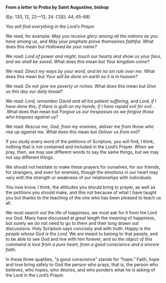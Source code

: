 

**From a letter to Proba by Saint Augustine, bishop**

(Ep. 130, 12, 22—13, 24: CSEL 44, 65-68)

_You will find everything in the Lord’s Prayer_

We read, for example: _May you receive glory among all the nations as you have among us,_ and _May your prophets prove themselves faithful._ What does this mean but _Hallowed be your name?_

We read: _Lord of power and might, touch our hearts and show us your face, and we shall be saved._ What does this mean but _Your kingdom come?_

We read: _Direct my ways by your word, and let no sin rule over me._ What does this mean but _Your will be done on earth as it is in heaven?_

We read: _Do not give me poverty or riches._ What does this mean but _Give us this day our daily bread?_

We read: _Lord, remember David and all his patient suffering,_ and _Lord, if I have done this, if there is guilt on my hands, if I have repaid evil for evil_. . .What does that mean but _Forgive us our trespasses as we forgive those who trespass against us?_

We read: _Rescue me, God, from my enemies, deliver me from those who rise up against me._ What does this mean but _Deliver us from evil?_

If you study every word of the petitions of Scripture, you will find, I think, nothing that is not contained and included in the Lord’s Prayer. When we pray, then, we may use different words to say the same things, but we may not say different things.

We should not hesitate to make these prayers for ourselves, for our friends, for strangers, and even for enemies, though the emotions in our heart may vary with the strength or weakness of our relationships with individuals.

You now know, I think, the attitudes you should bring to prayer, as well as the petitions you should make, and this not because of what I have taught you but thanks to the teaching of the one who has been pleased to teach us all.

We must search out the life of happiness, we must ask for it from the Lord our God. Many have discussed at great length the meaning of happiness, but surely we do not need to go to them and their long drawn out discussions. Holy Scripture says concisely and with truth: _Happy is the people whose God is the Lord._ We are meant to belong to that people, and to be able to see God and live with him forever, and so _the object of this command is love from a pure heart, from a good conscience and a sincere faith._

In these three qualities, “a good conscience” stands for “hope.” Faith, hope and love bring safely to God the person who prays, that is, the person who believes, who hopes, who desires, and who ponders what he is asking of the Lord in the Lord’s Prayer.

